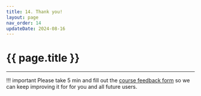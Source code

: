```yaml
---
title: 14. Thank you!
layout: page
nav_order: 14
updateDate: 2024-08-16
---
```

# {{ page.title }}
---
!!! important
    Please take 5 min and fill out the <A HREF="https://darc.stanford.edu/yen-intro-survey" target="_blank">course feedback form</A> so we can keep improving it for for you and all future users.
